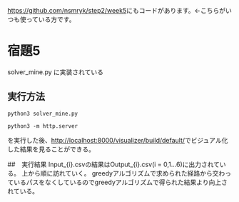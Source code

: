 <https://github.com/nsmryk/step2/week5>にもコードがあります。←こちらがいつも使っている方です。

# 宿題5
solver_mine.py に実装されている

## 実行方法
```python3 solver_mine.py```

```python3 -m http.server```

を実行した後、<http://localhost:8000/visualizer/build/default/>でビジュアル化した結果を見ることができる。

##　実行結果
Input_{i}.csvの結果はOutput_{i}.csv(i = 0,1...6)に出力されている。
上から順に訪れていく。
greedyアルゴリズムで求められた経路から交わっているパスをなくしているのでgreedyアルゴリズムで得られた結果より向上されている。

